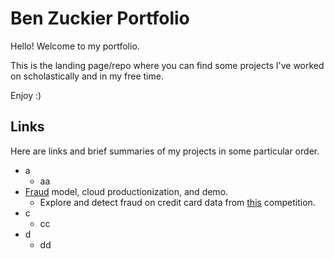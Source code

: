 # Ben Zuckier Portfolio

Hello! Welcome to my portfolio. 

This is the landing page/repo where you can find some projects I've worked on scholastically and in my free time. 

Enjoy :)

## Links

Here are links and brief summaries of my projects in some particular order.

- a
  - aa
- [Fraud](fraud/) model, cloud productionization, and demo. 
  - Explore and detect fraud on credit card data from [this](https://www.kaggle.com/competitions/ieee-fraud-detection/overview) competition.
- c
  - cc
- d
  - dd

